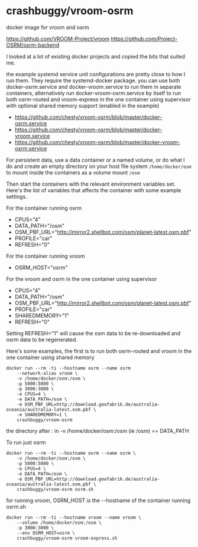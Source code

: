 # crashbuggy/vroom-osrm
docker image for vroom and osrm

https://github.com/VROOM-Project/vroom
https://github.com/Project-OSRM/osrm-backend

I looked at a lot of existing docker projects and copied the bits that
suited me. 

the example systemd service unit configurations are pretty close to
how I run them. They require the systemd-docker package.
you can use both docker-osrm.service and docker-vroom.service to run
them in separate containers, alternatively run docker-vroom-osrm.service 
by itself to run both osrm-routed and vroom-express in the one container 
using supervisor with optional shared memory support (enabled in the 
example)
* https://github.com/chesty/vroom-osrm/blob/master/docker-osrm.service
* https://github.com/chesty/vroom-osrm/blob/master/docker-vroom.service
* https://github.com/chesty/vroom-osrm/blob/master/docker-vroom-osrm.service

For persistent data, use a data container or a named volume, or do what 
I do and create an empty directory on your host file system 
`/home/docker/osm` to mount inside the containers as a volume mount `/osm`

Then start the containers with the relevant environment variables set.
Here's the list of variables that affects the container with
some example settings.

For the container running osrm
* CPUS="4"
* DATA_PATH="/osm"
* OSM_PBF_URL="http://mirror2.shellbot.com/osm/planet-latest.osm.pbf"
* PROFILE="car"
* REFRESH="0"

For the container running vroom
* OSRM_HOST="osrm"

For the vroom and osrm in the one container using supervisor
* CPUS="4"
* DATA_PATH="/osm"
* OSM_PBF_URL="http://mirror2.shellbot.com/osm/planet-latest.osm.pbf"
* PROFILE="car"
* SHAREDMEMORY="1"
* REFRESH="0"

Setting REFRESH="1" will cause the osm data to be re-downloaded and
osrm data to be regenerated.

Here's some examples, the first is to run both osrm-routed and vroom in
the one container using shared memory

```
docker run --rm -ti --hostname osrm --name osrm 
    --network-alias vroom \
    -v /home/docker/osm:/osm \
    -p 5000:5000 \
    -p 3000:3000 \
    -e CPUS=4 \
    -e DATA_PATH=/osm \
    -e OSM_PBF_URL=http://download.geofabrik.de/australia-oceania/australia-latest.osm.pbf \
    -e SHAREDMEMORY=1 \
    crashbuggy/vroom-osrm
```

the directory after : in -v /home/docker/osm:/osm (ie /osm) == DATA_PATH

To run just osrm

```
docker run --rm -ti --hostname osrm --name osrm \
    -v /home/docker/osm:/osm \
    -p 5000:5000 \
    -e CPUS=4 \
    -e DATA_PATH=/osm \
    -e OSM_PBF_URL=http://download.geofabrik.de/australia-oceania/australia-latest.osm.pbf \
    crashbuggy/vroom-osrm osrm.sh
```

for running vroom, OSRM_HOST is the --hostname of the container running 
osrm.sh

```
docker run --rm -ti --hostname vroom --name vroom \
    --volume /home/docker/osm:/osm \
    -p 3000:3000 \
    --env OSRM_HOST=osrm \
    crashbuggy/vroom-osrm vroom-express.sh
```

